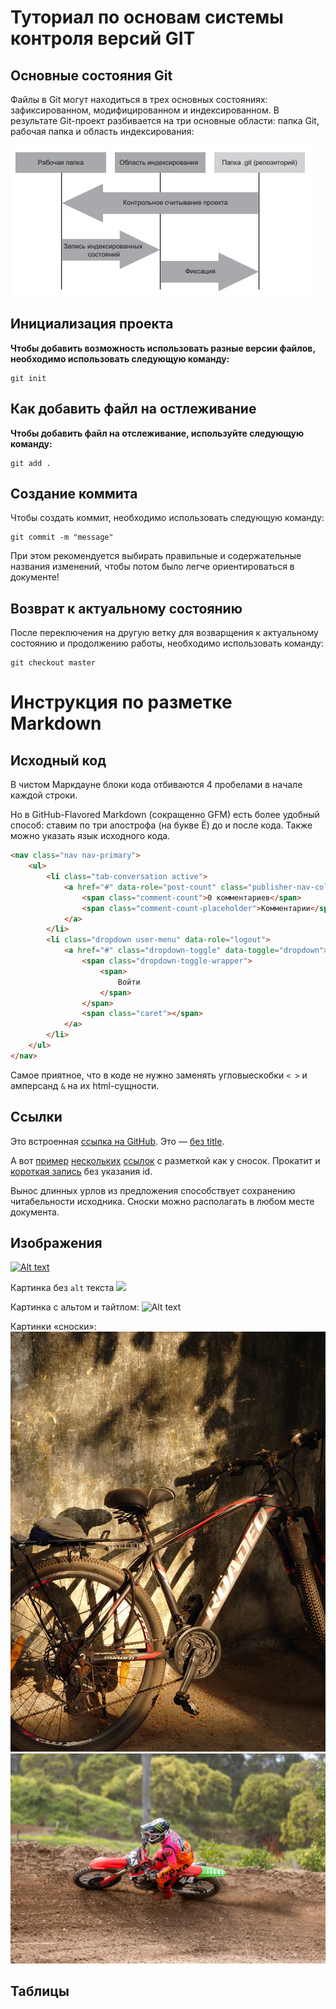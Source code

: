 # Туториал по основам системы контроля версий GIT

## Основные состояния Git
 Файлы в Git могут находиться в трех основных состояниях: зафиксированном, модифицированном и индексированном.
 В результате Git-проект разбивается на три основные области: папка Git, рабочая папка и область индексирования:
 
 ![Рабочая папка, область индексирования и папка Git](/Picture_1.jpg)

## Инициализация проекта
**Чтобы добавить возможность использовать разные версии файлов, необходимо использовать следующую команду:**

```fix
git init 
```

## Как добавить файл на остлеживание
**Чтобы добавить файл на отслеживание, используйте следующую команду:**

```
git add .
```

## Создание коммита
Чтобы создать коммит, необходимо использовать следующую команду:

```
git commit -m "message"
```
При этом рекомендуется выбирать правильные и содержательные названия изменений, чтобы потом было легче ориентироваться в документе!

## Возврат к актуальному состоянию
После переключения на другую ветку для возварщения к актуальному состоянию и продолжению работы, необходимо использовать команду:

```fix
git checkout master
```

# Инструкция по разметке Markdown

## Исходный код

В чистом Маркдауне блоки кода отбиваются 4 пробелами в начале каждой строки.

Но в GitHub-Flavored Markdown (сокращенно GFM) есть более удобный способ: ставим по три апострофа (на букве Ё) до и после кода. Также можно указать язык исходного кода.

```html
<nav class="nav nav-primary">
    <ul>
        <li class="tab-conversation active">
            <a href="#" data-role="post-count" class="publisher-nav-color" data-nav="conversation">
                <span class="comment-count">0 комментариев</span>
                <span class="comment-count-placeholder">Комментарии</span>
            </a>
        </li>
        <li class="dropdown user-menu" data-role="logout">
            <a href="#" class="dropdown-toggle" data-toggle="dropdown">
                <span class="dropdown-toggle-wrapper">
                    <span>
                        Войти
                    </span>
                </span>
                <span class="caret"></span>
            </a>
        </li>
    </ul>
</nav>
```
Самое приятное, что в коде не нужно заменять угловыескобки `< >` и амперсанд `&` на их html-сущности.
 

## Ссылки

Это встроенная [ссылка на GitHub](https://github.com/). Это — [без title](http://example.com/link).

А вот [пример][1] [нескольких][2] [ссылок][id] с
разметкой как у сносок. Прокатит и [короткая запись][]
без указания id.

[1]: https://ru.wikipedia.org/wiki/%D0%9F%D1%80%D0%B8%D0%BC%D0%B5%D1%80 "Optional Title Here"
[2]: https://ru.wiktionary.org/wiki/%D0%BD%D0%B5%D1%81%D0%BA%D0%BE%D0%BB%D1%8C%D0%BA%D0%BE
[id]: https://ru.wikipedia.org/wiki/%D0%A1%D1%81%D1%8B%D0%BB%D0%BA%D0%B0_(%D0%BF%D1%80%D0%BE%D0%B3%D1%80%D0%B0%D0%BC%D0%BC%D0%B8%D1%80%D0%BE%D0%B2%D0%B0%D0%BD%D0%B8%D0%B5) (Optional Title Here)
[короткая запись]: https://ru.wikipedia.org/wiki/%D0%9F%D0%B8%D0%BF%D0%B8%D0%BD_%D0%9A%D0%BE%D1%80%D0%BE%D1%82%D0%BA%D0%B8%D0%B9

Вынос длинных урлов из предложения способствует
сохранению читабельности исходника. Сноски можно
располагать в любом месте документа.

## Изображения

[![Alt text](https://images.unsplash.com/photo-1517649763962-0c623066013b?ixlib=rb-4.0.3ixid=M3wxMjA3fDB8MHxwaG90by1wYWdlfHx8fGVufDB8fHx8fA%3D%3D&auto=format&fit=crop&w=870&q=80)](https://unsplash.com/t/athletics)

Картинка без `alt` текста
![](https://images.unsplash.com/photo-1684674096773-1fd8d14677b2?ixlib=rb-4.0.3&ixid=M3wxMjA3fDB8MHxwaG90by1wYWdlfHx8fGVufDB8fHx8fA%3D%3D&auto=format&fit=crop&w=1964&q=80)

Картинка с альтом и тайтлом:
![Alt text](https://images.unsplash.com/photo-1685073129693-ae1c07169e07?ixlib=rb-4.0.3&ixid=M3wxMjA3fDB8MHxwaG90by1wYWdlfHx8fGVufDB8fHx8fA%3D%3D&auto=format&fit=crop&w=1322&q=80 "Китай-город")

Картинки «сноски»:
![Картинка1][image1]
![Картинка2][image2]

[image1]: bike1.png
[image2]: bike2.png


## Таблицы